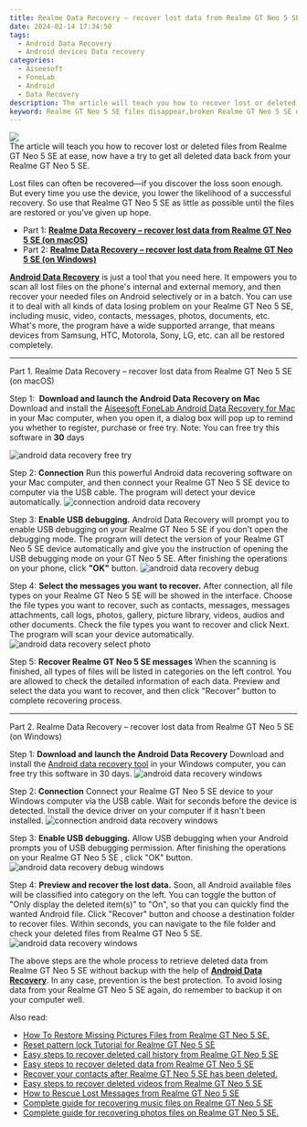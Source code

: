 ```yaml
---
title: Realme Data Recovery – recover lost data from Realme GT Neo 5 SE
date: 2024-02-14 17:34:50
tags: 
  - Android Data Recovery
  - Android devices Data recovery
categories: 
  - Aiseesoft
  - FoneLab
  - Android
  - Data Recovery
description: The article will teach you how to recover lost or deleted files from Realme GT Neo 5 SE at ease, now have a try to get all deleted data back from your Realme GT Neo 5 SE.
keyword: Realme GT Neo 5 SE files disappear,broken Realme GT Neo 5 SE data recovery solution,recover lost files from Realme GT Neo 5 SE,Realme GT Neo 5 SE data disappear,retrieve deleted files Realme GT Neo 5 SE,save lost data on Realme GT Neo 5 SE,restore data when deleted in Realme GT Neo 5 SE,does the Realme GT Neo 5 SE have a backup for deleted data,how to recover data on Realme GT Neo 5 SE,recover data from Realme GT Neo 5 SE,extract data from water damaged phone Realme GT Neo 5 SE,how to get back deleted data Realme GT Neo 5 SE phone
---
```


<img src="https://img0mobiles.techidaily.com/images/best-assets/devices/realme/realme-gt-neo-5-se/3.jpg" class="atpl-imgstyle"  />

<div class="atpl-content atpl-for-fonelab-android recover-data">

<div class="atpl-post-description-part-1">
The article will teach you how to recover lost or deleted files from Realme GT Neo 5 SE at ease, now have a try to get all deleted data back from your Realme GT Neo 5 SE.
</div>
<div class="atpl-post-device-model-description">

</div>




<div class="atpl-post-description-part-2">
<div class="tpl-content-sub-paragraph-normal">
  <p>
    Lost files can often be recovered—if you discover the loss soon enough. But every time you use the device, you lower the likelihood of a successful recovery. So use that Realme GT Neo 5 SE as little as possible until the files are restored or you’ve given up hope.
  </p>
</div>
</div>


<ul>
  <li>Part 1: <strong><a href="#p1">Realme Data Recovery – recover lost data from Realme GT Neo 5 SE (on macOS)</a></strong></li>
  <li>Part 2: <strong><a href="#p2">Realme Data Recovery – recover lost data from Realme GT Neo 5 SE (on Windows)</a></strong></li>
</ul>


<div class="atpl-post-description-part-3">
<div class="tpl-content-sub-paragraph-normal">
  <p>
    <a href="https://tools.techidaily.com/aiseesoft-android-data-recovery/" target="_blank" rel="noopener"><strong>Android Data Recovery</strong></a> is just a tool that you need here. It empowers you to scan all lost files on the phone's internal and external memory, and then recover your needed files on Android selectively or in a batch. You can use it to deal with all kinds of data losing problem on your Realme GT Neo 5 SE, including music, video, contacts, messages, photos, documents, etc. What's more, the program have a wide supported arrange, that means devices from Samsung, HTC, Motorola, Sony, LG, etc. can all be restored completely.
  </p>
</div>
</div>


<!-- Part 1 -->
<a id="p1" name="p1" ></a><hr>

<div>
  <span class="atpl-step-part-style">Part 1. Realme Data Recovery – recover lost data from Realme GT Neo 5 SE (on macOS)</span>
</div>  

<span class="atpl-stepstyle-a"><span>Step 1: </span></span> <strong>Download and launch the Android Data Recovery on Mac</strong>
Download and install the <a href="https://tools.techidaily.com/aiseesoft-android-data-recovery-for-mac/" target="_blank" rel="noopener">Aiseesoft FoneLab Android Data Recovery for Mac</a> in your Mac computer, when you open it, a dialog box will pop up to remind you whether to register, purchase or free try.
Note: You can free try this software in <strong>30</strong> days

<img src="https://tools.techidaily.com/images/apps/aiseesoft/android-data-recovery/mac-free-try.png" class="atpl-imgstyle" alt="android data recovery free try" />

<span class="atpl-stepstyle-a"><span>Step 2: </span></span> <strong>Connection</strong>
Run this powerful Android data recovering software on your Mac computer, and then connect your Realme GT Neo 5 SE device to computer via the USB cable. The program will detect your device automatically.
<img src="https://tools.techidaily.com/images/apps/aiseesoft/android-data-recovery/mac-connection-interface.jpg" class="atpl-imgstyle" alt="connection android data recovery" />

<span class="atpl-stepstyle-a"><span>Step 3: </span></span> <strong>Enable USB debugging.</strong>
Android Data Recovery will prompt you to enable USB debugging on your Realme GT Neo 5 SE  if you don't open the debugging mode. The program will detect the version of your Realme GT Neo 5 SE device automatically and give you the instruction of opening the USB debugging mode on your GT Neo 5 SE. After finishing the operations on your phone, click <strong>"OK"</strong> button.
<img src="https://tools.techidaily.com/images/apps/aiseesoft/android-data-recovery/mac-android-usb-debug.jpg"  class="atpl-imgstyle" alt="android data recovery debug" />

<span class="atpl-stepstyle-a"><span>Step 4: </span></span> <strong>Select the messages you want to recover.</strong>
After connection, all file types on your Realme GT Neo 5 SE will be showed in the interface. Choose the file types you want to recover, such as contacts, messages, messages attachments, call logs, photos, gallery, picture library, videos, audios and other documents. Check the file types you want to recover and click Next. The program will scan your device automatically.
<img src="https://tools.techidaily.com/images/apps/aiseesoft/android-data-recovery/mac-choose-type-photos.jpg" class="atpl-imgstyle" alt="android data recovery select photo" />

<span class="atpl-stepstyle-a"><span>Step 5: </span></span> <strong>Recover Realme GT Neo 5 SE messages</strong>
When the scanning is finished, all types of files will be listed in categories on the left control. You are allowed to check the detailed information of each data. Preview and select the data you want to recover, and then click "Recover" button to complete recovering process.


<a id="p2" name="p2"></a><hr>

<!-- Part 2 -->
<div>
  <span class="atpl-step-part-style">Part 2. Realme Data Recovery – recover lost data from Realme GT Neo 5 SE (on Windows)</span>
</div>

<span class="atpl-stepstyle-a"><span>Step 1: </span></span> <strong>Download and launch the Android Data Recovery</strong>
Download and install the <a href="https://tools.techidaily.com/aiseesoft-android-data-recovery-for-win/" target="_blank" rel="noopener">Android data recovery tool</a> in your Windows computer, you can free try this software in 30 days.
<img src="https://tools.techidaily.com/images/apps/aiseesoft/android-data-recovery/win-start-interface.png"  class="atpl-imgstyle" alt="android data recovery windows" />

<span class="atpl-stepstyle-a"><span>Step 2: </span></span> <strong>Connection</strong>
Connect your Realme GT Neo 5 SE device to your Windows computer via the USB cable. Wait for seconds before the device is detected. Install the device driver on your computer if it hasn't been installed.
<img src="https://tools.techidaily.com/images/apps/aiseesoft/android-data-recovery/win-connection-interface.png" class="atpl-imgstyle" alt="connection android data recovery windows" />

<span class="atpl-stepstyle-a"><span>Step 3: </span></span> <strong>Enable USB debugging.</strong>
Allow USB debugging when your Android prompts you of USB debugging permission. After finishing the operations on your Realme GT Neo 5 SE , click "OK" button.
<img src="https://tools.techidaily.com/images/apps/aiseesoft/android-data-recovery/win-android-usb-debug.png" class="atpl-imgstyle" alt="android data recovery debug windows" />

<span class="atpl-stepstyle-a"><span>Step 4: </span></span> <strong>Preview and recover the lost data.</strong>
Soon, all Android available files will be classified into category on the left. You can toggle the button of "Only display the deleted item(s)" to "On", so that you can quickly find the wanted Android file. Click "Recover" button and choose a destination folder to recover files. Within seconds, you can navigate to the file folder and check your deleted files from Realme GT Neo 5 SE.
<img src="https://tools.techidaily.com/images/apps/aiseesoft/android-data-recovery/win-recover-photos.png" class="atpl-imgstyle" alt="android data recovery windows" />

<div class="atpl-post-description-part-4">
<div class="tpl-content-sub-paragraph-normal">
    <p>
        The above steps are the whole process to retrieve deleted data from Realme GT Neo 5 SE without backup with the help of <a href="https://tools.techidaily.com/aiseesoft-android-data-recovery/" target="_blank" rel="noopener"><strong>Android Data Recovery</strong></a>. In any case, prevention is the best protection. To avoid losing data from your Realme GT Neo 5 SE again, do remember to backup it on your computer well.
    </p>
</div>
</div>


<ins class="adsbygoogle"
     style="display:block"
     data-ad-client="ca-pub-7571918770474297"
     data-ad-slot="8358498916"
     data-ad-format="auto"
     data-full-width-responsive="true"></ins>

<span class="atpl-alsoreadstyle">Also read:</span>
<div><ul>
<li><a href="/how-to-restore-missing-pictures-files-from-realme-gt-neo-5-se-by-fonelab-android-recover-pictures/" target="_blank" rel="noopener"><u>How To  Restore Missing Pictures Files from Realme GT Neo 5 SE.</u></a></li>
<li><a href="/reset-pattern-lock-tutorial-for-realme-gt-neo-5-se-by-drfone-android-unlock-android-unlock/" target="_blank" rel="noopener"><u>Reset pattern lock Tutorial for Realme GT Neo 5 SE</u></a></li>
<li><a href="/easy-steps-to-recover-deleted-call-history-from-realme-gt-neo-5-se-by-fonelab-android-recover-call-logs/" target="_blank" rel="noopener"><u>Easy steps to recover deleted call history from Realme GT Neo 5 SE</u></a></li>
<li><a href="/easy-steps-to-recover-deleted-data-from-realme-gt-neo-5-se-by-fonelab-android-recover-data/" target="_blank" rel="noopener"><u>Easy steps to recover deleted data from Realme GT Neo 5 SE</u></a></li>
<li><a href="/recover-your-contacts-after-realme-gt-neo-5-se-has-been-deleted-by-fonelab-android-recover-contacts/" target="_blank" rel="noopener"><u>Recover your contacts after Realme GT Neo 5 SE has been deleted.</u></a></li>
<li><a href="/easy-steps-to-recover-deleted-videos-from-realme-gt-neo-5-se-by-fonelab-android-recover-video/" target="_blank" rel="noopener"><u>Easy steps to recover deleted videos from Realme GT Neo 5 SE</u></a></li>
<li><a href="/how-to-rescue-lost-messages-from-realme-gt-neo-5-se-by-fonelab-android-recover-messages/" target="_blank" rel="noopener"><u>How to Rescue Lost Messages from Realme GT Neo 5 SE</u></a></li>
<li><a href="/complete-guide-for-recovering-music-files-on-realme-gt-neo-5-se-by-fonelab-android-recover-music/" target="_blank" rel="noopener"><u>Complete guide for recovering music files on Realme GT Neo 5 SE</u></a></li>
<li><a href="/complete-guide-for-recovering-photos-files-on-realme-gt-neo-5-se-by-fonelab-android-recover-photos/" target="_blank" rel="noopener"><u>Complete guide for recovering photos files on Realme GT Neo 5 SE.</u></a></li>
</ul></div>

</div>

